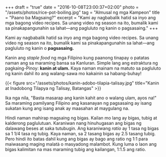 +++
draft = "true"
date = "2016-10-08T23:00:37+02:00"
photo = "/assets/photos/rice-pot-boiling.jpg"
tag = "Almusal ng mga Kampeon"
title = "Paano ba Magsaing?"
excerpt = "Kami ay nagbabalik hatid sa inyo ang mga bagong video recipes. Sa unang video ng season na ito, bumalik kami sa pinakapangunahin sa lahat—ang pagluluto ng kanin o pagsasaing."
+++

Kami ay nagbabalik hatid sa inyo ang mga bagong video recipes. Sa unang video ng season na ito, bumalik kami sa pinakapangunahin sa lahat—ang pagluluto ng kanin o **pagsasaing.** 

Kanin ang *staple food* ng mga Filipino kung paanong tinapay o patatas naman ang sa maraming bansa sa Kanluran. Simple lang ang estraktura ng pagkaing-Pinoy: **kanin at ulam.** Kaya naman mainam na matuto sa pagluluto ng kanin dahil ito ang walang-sawa mo kakainin sa habang-buhay!

{{< figure src="/assets/photos/kanin-adobo-tilapia-talisay.jpg" title="Kanin at Inadobong Tilapya ng Talisay, Batangas" >}}

Ika nga nila, "Basta masarap ang kanin kahit ano o walang ulam, ayos na!" Sa maraming pamilyang Filipino ang kasanayan ng pagsasaing ay isang sukatan kung ang isang anak ay maasahan at maygulang na.

Hindi naman mahirap magsaing ng bigas. Kailan mo lang ay bigas, tubig at kalderong paglulutuan. Karaniwan nang hinuhugasan ang bigas ng dalawang beses at saka tutubugin. Ang karaniwang *ratio* ay 1 tasa ng bigas sa 1 1/4 tasa ng tubig. Kaya naman, sa 2 tasang bigas ay 2.5 tasang tubig. Pero hindi ito batas dahil kung ang bigas ay bago ang ratio ng 1:1 para maiwasang maging malatà o masyadong malambot. Kung luma o laon ang bigas kalimitan na mas maraming tubig ang kailangan, 1:1.5 ang ratio.

 